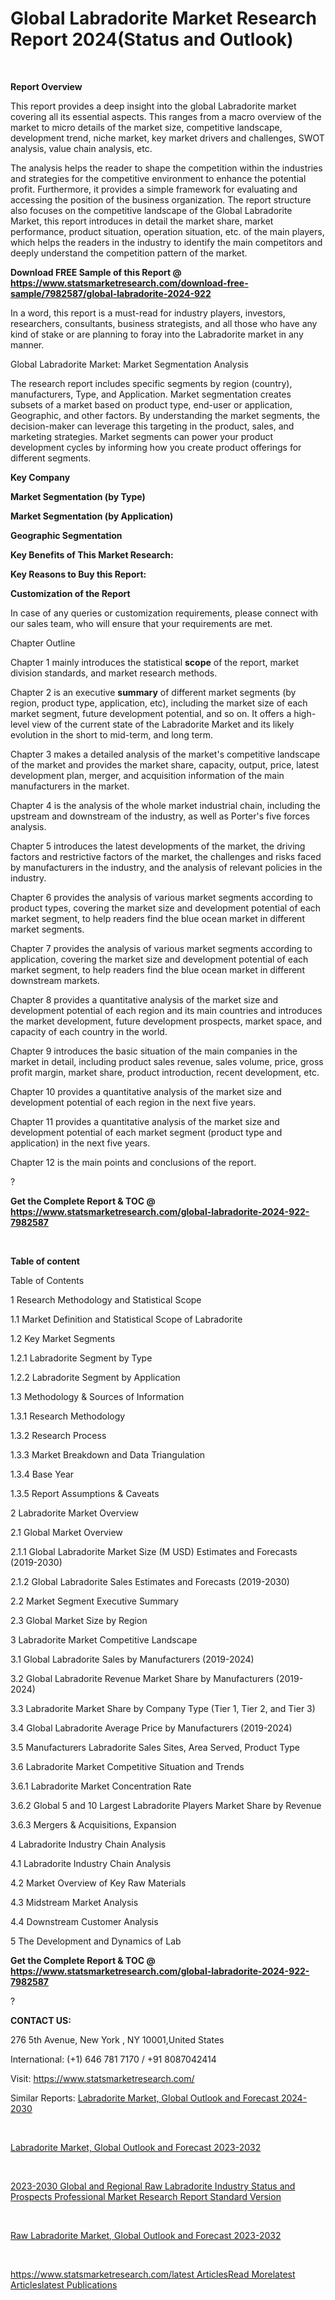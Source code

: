 <h1>Global Labradorite Market Research Report 2024(Status and Outlook)</h1><br/><p><strong>Report Overview</strong></p>
 
 
 
 <p>This report provides a deep insight into the global Labradorite market covering all its essential aspects. This ranges from a macro overview of the market to micro details of the market size, competitive landscape, development trend, niche market, key market drivers and challenges, SWOT analysis, value chain analysis, etc.</p>
 
 
 
 <p>The analysis helps the reader to shape the competition within the industries and strategies for the competitive environment to enhance the potential profit. Furthermore, it provides a simple framework for evaluating and accessing the position of the business organization. The report structure also focuses on the competitive landscape of the Global Labradorite Market, this report introduces in detail the market share, market performance, product situation, operation situation, etc. of the main players, which helps the readers in the industry to identify the main competitors and deeply understand the competition pattern of the market.</p>
 
 
 
 <p><strong>Download FREE Sample of this Report @ <a href="https://www.statsmarketresearch.com/download-free-sample/7982587/global-labradorite-2024-922">https://www.statsmarketresearch.com/download-free-sample/7982587/global-labradorite-2024-922</a></strong></p>
 
 
 
 <p>In a word, this report is a must-read for industry players, investors, researchers, consultants, business strategists, and all those who have any kind of stake or are planning to foray into the Labradorite market in any manner.</p>
 
 
 
 <p>Global Labradorite Market: Market Segmentation Analysis</p>
 
 
 
 <p>The research report includes specific segments by region (country), manufacturers, Type, and Application. Market segmentation creates subsets of a market based on product type, end-user or application, Geographic, and other factors. By understanding the market segments, the decision-maker can leverage this targeting in the product, sales, and marketing strategies. Market segments can power your product development cycles by informing how you create product offerings for different segments.</p>
 
 
 
 <p><strong>Key Company</strong></p>
 
 
 
 <p><strong>Market Segmentation (by Type)</strong></p>
 
 
 
 <p><strong>Market Segmentation (<strong>by Application</strong>)</strong></p>
 
 
 
 <p><strong>Geographic Segmentation</strong></p>
 
 
 
 <p><strong>Key Benefits of This Market Research:</strong></p>
 
 
 
 <p><strong>Key <strong>Reasons to Buy</strong> this Report:</strong></p>
 
 
 
 <p><strong>Customization of the Report</strong></p>
 
 
 
 <p>In case of any queries or customization requirements, please connect with our sales team, who will ensure that your requirements are met.</p>
 
 
 
 <p>Chapter Outline</p>
 
 
 
 <p>Chapter 1 mainly introduces the statistical <strong>scope</strong> of the report, market division standards, and market research methods.</p>
 
 
 
 <p>Chapter 2 is an executive <strong>summary</strong> of different market segments (by region, product type, application, etc), including the market size of each market segment, future development potential, and so on. It offers a high-level view of the current state of the Labradorite Market and its likely evolution in the short to mid-term, and long term.</p>
 
 
 
 <p>Chapter 3 makes a detailed analysis of the market&#39;s competitive landscape of the market and provides the market share, capacity, output, price, latest development plan, merger, and acquisition information of the main manufacturers in the market.</p>
 
 
 
 <p>Chapter 4 is the analysis of the whole market industrial chain, including the upstream and downstream of the industry, as well as Porter&#39;s five forces analysis.</p>
 
 
 
 <p>Chapter 5 introduces the latest developments of the market, the driving factors and restrictive factors of the market, the challenges and risks faced by manufacturers in the industry, and the analysis of relevant policies in the industry.</p>
 
 
 
 <p>Chapter 6 provides the analysis of various market segments according to product types, covering the market size and development potential of each market segment, to help readers find the blue ocean market in different market segments.</p>
 
 
 
 <p>Chapter 7 provides the analysis of various market segments according to application, covering the market size and development potential of each market segment, to help readers find the blue ocean market in different downstream markets.</p>
 
 
 
 <p>Chapter 8 provides a quantitative analysis of the market size and development potential of each region and its main countries and introduces the market development, future development prospects, market space, and capacity of each country in the world.</p>
 
 
 
 <p>Chapter 9 introduces the basic situation of the main companies in the market in detail, including product sales revenue, sales volume, price, gross profit margin, market share, product introduction, recent development, etc.</p>
 
 
 
 <p>Chapter 10 provides a quantitative analysis of the market size and development potential of each region in the next five years.</p>
 
 
 
 <p>Chapter 11 provides a quantitative analysis of the market size and development potential of each market segment (product type and application) in the next five years.</p>
 
 
 
 <p>Chapter 12 is the main points and conclusions of the report.</p>
 
 
 
 <p>? </p>
 
 
 
 <div><b>Get the Complete Report & TOC @ <a href="https://www.statsmarketresearch.com/global-labradorite-2024-922-7982587">https://www.statsmarketresearch.com/global-labradorite-2024-922-7982587</a></b></div>
 
 
 
 <p><br />
 
 <b>Table of content</b></p>
 
 
 
 <p>Table of Contents<br />
 
 1 Research Methodology and Statistical Scope<br />
 
 1.1 Market Definition and Statistical Scope of Labradorite<br />
 
 1.2 Key Market Segments<br />
 
 1.2.1 Labradorite Segment by Type<br />
 
 1.2.2 Labradorite Segment by Application<br />
 
 1.3 Methodology & Sources of Information<br />
 
 1.3.1 Research Methodology<br />
 
 1.3.2 Research Process<br />
 
 1.3.3 Market Breakdown and Data Triangulation<br />
 
 1.3.4 Base Year<br />
 
 1.3.5 Report Assumptions & Caveats<br />
 
 2 Labradorite Market Overview<br />
 
 2.1 Global Market Overview<br />
 
 2.1.1 Global Labradorite Market Size (M USD) Estimates and Forecasts (2019-2030)<br />
 
 2.1.2 Global Labradorite Sales Estimates and Forecasts (2019-2030)<br />
 
 2.2 Market Segment Executive Summary<br />
 
 2.3 Global Market Size by Region<br />
 
 3 Labradorite Market Competitive Landscape<br />
 
 3.1 Global Labradorite Sales by Manufacturers (2019-2024)<br />
 
 3.2 Global Labradorite Revenue Market Share by Manufacturers (2019-2024)<br />
 
 3.3 Labradorite Market Share by Company Type (Tier 1, Tier 2, and Tier 3)<br />
 
 3.4 Global Labradorite Average Price by Manufacturers (2019-2024)<br />
 
 3.5 Manufacturers Labradorite Sales Sites, Area Served, Product Type<br />
 
 3.6 Labradorite Market Competitive Situation and Trends<br />
 
 3.6.1 Labradorite Market Concentration Rate<br />
 
 3.6.2 Global 5 and 10 Largest Labradorite Players Market Share by Revenue<br />
 
 3.6.3 Mergers & Acquisitions, Expansion<br />
 
 4 Labradorite Industry Chain Analysis<br />
 
 4.1 Labradorite Industry Chain Analysis<br />
 
 4.2 Market Overview of Key Raw Materials<br />
 
 4.3 Midstream Market Analysis<br />
 
 4.4 Downstream Customer Analysis<br />
 
 5 The Development and Dynamics of Lab</p>
 
 
 
 <div><b>Get the Complete Report & TOC @ <a href="https://www.statsmarketresearch.com/global-labradorite-2024-922-7982587">https://www.statsmarketresearch.com/global-labradorite-2024-922-7982587</a></b></div>
 
 
 
 <p>? </p>
 
 
 
 <p><b>CONTACT US:</b><br />
 
 276 5th Avenue, New York , NY 10001,United States<br />
 
 International: (+1) 646 781 7170 / +91 8087042414<br />
 
 Visit: <a href="https://www.statsmarketresearch.com/">https://www.statsmarketresearch.com/</a><br />
 
 Similar Reports: <a href="https://www.statsmarketresearch.com/global-labradorite-2024-922-7982587">Labradorite Market, Global Outlook and Forecast 2024-2030</a><br />
 
 <br />
 
 <a href="https://www.statsmarketresearch.com/global-labradorite-2024-922-7982587">Labradorite Market, Global Outlook and Forecast 2023-2032</a><br />
 
 <br />
 
 <a href="https://www.statsmarketresearch.com/global-labradorite-2024-922-7982587">2023-2030 Global and Regional Raw Labradorite Industry Status and Prospects Professional Market Research Report Standard Version</a><br />
 
 <br />
 
 <a href="https://www.statsmarketresearch.com/global-labradorite-2024-922-7982587">Raw Labradorite Market, Global Outlook and Forecast 2023-2032</a><br />
 
 <br />
 
 <a href="https://gyeongbokgung.com">https://www.statsmarketresearch.com/</a><a href="https://hallyeomaritime.com">latest Articles</a><a href="https://jingwansa.com">Read More</a><a href="https://nguoiviet.jp/">latest Articles</a><a href="https://www.intelmarketresearch.com/">latest Publications</a></p>